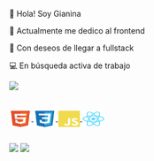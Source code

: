 👋 Hola! Soy Gianina


🌱 Actualmente me dedico al frontend 


:battery: Con deseos de llegar a fullstack


:computer: En búsqueda activa de trabajo





  <a href="https://github.com/GianinaLC">
  <img height="160em" src="https://github-readme-stats.vercel.app/api/top-langs/?username=GianinaLC&layout=compact&langs_count=7&theme=blueberry"/>

<div style="display: inline_block"><br><br>
  <img align="center" alt="HTML" height="30" width="40" src="https://raw.githubusercontent.com/devicons/devicon/master/icons/html5/html5-original.svg">
  <img align="center" alt="CSS" height="30" width="40" src="https://raw.githubusercontent.com/devicons/devicon/master/icons/css3/css3-original.svg">
  <img align="center" alt="Js" height="30" width="40" src="https://raw.githubusercontent.com/devicons/devicon/master/icons/javascript/javascript-plain.svg">
  <img align="center" alt="React" height="30" width="40" src="https://raw.githubusercontent.com/devicons/devicon/master/icons/react/react-original.svg">
</div>
  
  ##
 
  <a href = "mailto:gianinacarra@gmail.com"><img src="https://img.shields.io/badge/-Gmail-%23333?style=for-the-badge&logo=gmail&logoColor=white" target="_blank"></a>
  <a href="https://www.linkedin.com/in/gianina-carranzani/" target="_blank"><img src="https://img.shields.io/badge/-LinkedIn-%230077B5?style=for-the-badge&logo=linkedin&logoColor=white" target="_blank"></a> 
 

